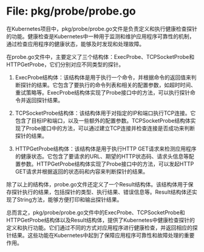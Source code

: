 # File: pkg/probe/probe.go

在Kubernetes项目中，pkg/probe/probe.go文件是负责定义和执行健康检查探针的功能。健康检查是Kubernetes中一种用于监测和维护应用程序可靠性的机制，通过检查应用程序的健康状态，能够及时发现和处理故障。

在probe.go文件中，主要定义了三个结构体：ExecProbe、TCPSocketProbe和HTTPGetProbe，它们分别对应不同类型的探针。

1. ExecProbe结构体：该结构体是用于执行一个命令，并根据命令的返回值来判断探针的结果。它包含了要执行的命令列表和相关的配置参数，如超时时间、重试策略等。ExecProbe结构体实现了Probe接口中的方法，可以执行探针命令并返回探针结果。

2. TCPSocketProbe结构体：该结构体用于对指定的IP和端口执行TCP连接。它包含了目标IP和端口，以及一些额外的配置参数。TCPSocketProbe结构体实现了Probe接口中的方法，可以通过建立TCP连接并检查连接是否成功来判断探针的结果。

3. HTTPGetProbe结构体：该结构体是用于执行HTTP GET请求来检测应用程序的健康状态。它包含了要请求的URL、期望的HTTP状态码、请求头信息等配置参数。HTTPGetProbe结构体实现了Probe接口中的方法，可以发起HTTP GET请求并根据返回的状态码和内容来判断探针的结果。

除了以上的结构体，probe.go文件还定义了一个Result结构体。该结构体用于保存探针执行的结果，包括探针的类型、执行结果、错误信息等。Result结构体还实现了String方法，能够方便打印和输出探针结果。

总而言之，pkg/probe/probe.go文件中的ExecProbe、TCPSocketProbe和HTTPGetProbe结构体以及Result结构体，提供了Kubernetes中健康检查探针的定义和执行功能。它们通过不同的方式对应用程序进行健康检查，并返回相应的探针结果。这些功能在Kubernetes中起到了保障应用程序可靠性和故障处理的重要作用。


